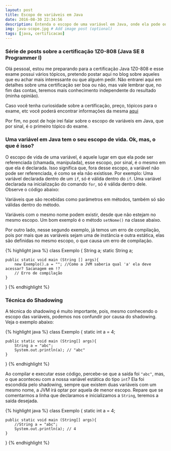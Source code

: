 ```yaml
---
layout: post
title: Escopo de variáveis em Java
date: 2016-08-30 22:34:56
description: Entenda o escopo de uma variável em Java, onde ela pode ou não ser acessada e conheça também a técnica do shadowing. # Add post description (optional)
img: java-scope.jpg # Add image post (optional)
tags: [java, certificacao]
---
```

### Série de posts sobre a certificação 1Z0-808 (Java SE 8 Programmer I)

Olá pessoal, estou me preparando para a certificação Java 1Z0-808 e esse exame possui vários tópicos, pretendo postar aqui no blog sobre aqueles que eu achar mais interessante ou que alguém pedir. Não entrarei aqui em detalhes sobre uma certificação ser boa ou não, mas vale lembrar que, no fim das contas, teremos mais conhecimento independente do resultado (minha opinião).

Caso você tenha curiosidade sobre a certificação, preço, tópicos para o exame, etc você poderá encontrar informações da mesma <a href="https://education.oracle.com/pls/web_prod-plq-dad/db_pages.getpage?page_id=5001&get_params=p_exam_id:1Z0-808" target="_blank">aqui</a>

Por fim, no post de hoje irei falar sobre o escopo de variáveis em Java, que por sinal, é o primeiro tópico do exame.

### Uma variável em Java tem o seu escopo de vida. Ok, mas, o que é isso?

O escopo de vida de uma variável, é aquele lugar em que ela pode ser referenciada (chamada, manipulada), esse escopo, por sinal, é o mesmo em que ela é declarada. Isso significa que, fora desse escopo, a variável não pode ser referenciada, é como se ela não existisse.
Por exemplo: Uma variável declarada dentro de um ```if```, só é válida dentro do ```if```. Uma variável declarada na inicialização do comando ```for```, só é válida dentro dele. Observe o código abaixo:





Variáveis que são recebidas como parâmetros em métodos, também só são válidas dentro do método.

Variáveis com o mesmo nome podem existir, desde que não estejam no mesmo escopo. Um bom exemplo é o método ```setNome()``` na classe abaixo.


Por outro lado, nesse segundo exemplo, já temos um erro de compilação, pois por mais que as variáveis sejam uma de instância e outra estática, elas são definidas no mesmo escopo, o que causa um erro de compilação.

{% highlight java %}
class Exemplo {
	String a;
	static String a;

	public static void main (String [] args){
		new Exemplo().a = ""; //Como a JVM saberia qual 'a' ela deve acessar? Sacanagem em !?
		// Erro de compilação
	}
}
{% endhighlight %}

### Técnica do Shadowing

A técnica do shadowing é muito importante, pois, mesmo conhecendo o escopo das variáveis, podemos nos confundir por causa do shadowing. Veja o exemplo abaixo:

{% highlight java %}
class Exemplo {
	static int a = 4;

	public static void main (String[] args){
		String a = "abc";
		System.out.println(a); // "abc"
	}
}
{% endhighlight %}


Ao compilar e executar esse código, percebe-se que a saída foi `"abc"`, mas, o que aconteceu com a nossa variável estática do tipo `int`? 
Ela foi escondida pelo shadowing, sempre que existem duas variáveis com um mesmo nome, a JVM irá optar por aquela de menor escopo. Repare que se comentarmos a linha que declaramos e inicializamos a `String`, teremos a saída desejada.

{% highlight java %}
class Exemplo {
	static int a = 4;

	public static void main (String[] args){
		//String a = "abc";
		System.out.println(a); // 4
	}
}
{% endhighlight %}

